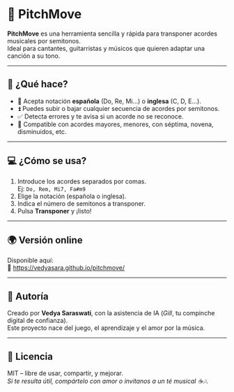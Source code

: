 
# 🎸 PitchMove

**PitchMove** es una herramienta sencilla y rápida para transponer acordes musicales por semitonos.  
Ideal para cantantes, guitarristas y músicos que quieren adaptar una canción a su tono.

---

## 🧩 ¿Qué hace?

- 🎵 Acepta notación **española** (Do, Re, Mi...) o **inglesa** (C, D, E...).
- ⏫ Puedes subir o bajar cualquier secuencia de acordes por semitonos.
- ✅ Detecta errores y te avisa si un acorde no se reconoce.
- 🎹 Compatible con acordes mayores, menores, con séptima, novena, disminuidos, etc.

---

## 💻 ¿Cómo se usa?

1. Introduce los acordes separados por comas.  
   Ej: `Do, Rem, Mi7, Fa#m9`
2. Elige la notación (española o inglesa).
3. Indica el número de semitonos a transponer.
4. Pulsa **Transponer** y ¡listo!

---

## 🌍 Versión online

Disponible aquí:  
🔗 https://vedyasara.github.io/pitchmove/

---

## 💫 Autoría

Creado por **Vedya Saraswati**, con la asistencia de IA (*Gill*, tu compinche digital de confianza).  
Este proyecto nace del juego, el aprendizaje y el amor por la música.

---

## 🤝 Licencia

MIT – libre de usar, compartir, y mejorar.  
*Si te resulta útil, compártelo con amor o invítanos a un té musical ☕🎶.*

